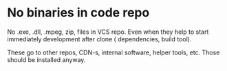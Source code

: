 # No binaries in code repo

No .exe, .dll, .mpeg, zip, files in VCS repo. Even when they help to start immediately development after clone (
dependencies, build tool).

These go to other repos, CDN-s, internal software, helper tools, etc. Those should be installed anyway.

